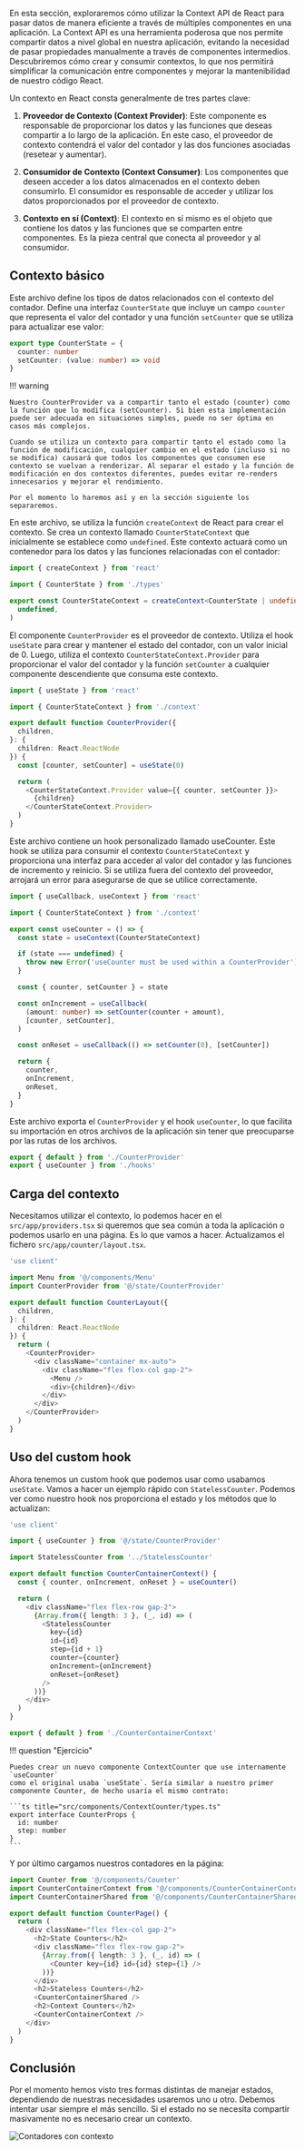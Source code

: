 En esta sección, exploraremos cómo utilizar la Context API de React para pasar datos de manera eficiente a través de múltiples componentes en una aplicación. La Context API es una herramienta poderosa que nos permite compartir datos a nivel global en nuestra aplicación, evitando la necesidad de pasar propiedades manualmente a través de componentes intermedios. Descubriremos cómo crear y consumir contextos, lo que nos permitirá simplificar la comunicación entre componentes y mejorar la mantenibilidad de nuestro código React.

Un contexto en React consta generalmente de tres partes clave:

1. **Proveedor de Contexto (Context Provider)**: Este componente es responsable de proporcionar los datos y las funciones que deseas compartir a lo largo de la aplicación. En este caso, el proveedor de contexto contendrá el valor del contador y las dos funciones asociadas (resetear y aumentar).

2. **Consumidor de Contexto (Context Consumer)**: Los componentes que deseen acceder a los datos almacenados en el contexto deben consumirlo. El consumidor es responsable de acceder y utilizar los datos proporcionados por el proveedor de contexto.

3. **Contexto en sí (Context)**: El contexto en sí mismo es el objeto que contiene los datos y las funciones que se comparten entre componentes. Es la pieza central que conecta al proveedor y al consumidor.

## Contexto básico

Este archivo define los tipos de datos relacionados con el contexto del contador. Define una interfaz `CounterState` que incluye un campo `counter` que representa el valor del contador y una función `setCounter` que se utiliza para actualizar ese valor:

```ts title="src/state/CounterProvider/types.ts"
export type CounterState = {
  counter: number
  setCounter: (value: number) => void
}
```

!!! warning

    Nuestro CounterProvider va a compartir tanto el estado (counter) como la función que lo modifica (setCounter). Si bien esta implementación puede ser adecuada en situaciones simples, puede no ser óptima en casos más complejos.

    Cuando se utiliza un contexto para compartir tanto el estado como la función de modificación, cualquier cambio en el estado (incluso si no se modifica) causará que todos los componentes que consumen ese contexto se vuelvan a renderizar. Al separar el estado y la función de modificación en dos contextos diferentes, puedes evitar re-renders innecesarios y mejorar el rendimiento.

    Por el momento lo haremos así y en la sección siguiente los separaremos.

En este archivo, se utiliza la función `createContext` de React para crear el contexto. Se crea un contexto llamado `CounterStateContext` que inicialmente se establece como `undefined`. Este contexto actuará como un contenedor para los datos y las funciones relacionadas con el contador:

```ts title="src/state/CounterProvider/context.ts"
import { createContext } from 'react'

import { CounterState } from './types'

export const CounterStateContext = createContext<CounterState | undefined>(
  undefined,
)
```

El componente `CounterProvider` es el proveedor de contexto. Utiliza el hook `useState` para crear y mantener el estado del contador, con un valor inicial de 0. Luego, utiliza el contexto `CounterStateContext.Provider` para proporcionar el valor del contador y la función `setCounter` a cualquier componente descendiente que consuma este contexto.

```ts title="src/state/CounterProvider/CounterProvider.tsx"
import { useState } from 'react'

import { CounterStateContext } from './context'

export default function CounterProvider({
  children,
}: {
  children: React.ReactNode
}) {
  const [counter, setCounter] = useState(0)

  return (
    <CounterStateContext.Provider value={{ counter, setCounter }}>
      {children}
    </CounterStateContext.Provider>
  )
}
```

Este archivo contiene un hook personalizado llamado useCounter. Este hook se utiliza para consumir el contexto `CounterStateContext` y proporciona una interfaz para acceder al valor del contador y las funciones de incremento y reinicio. Si se utiliza fuera del contexto del proveedor, arrojará un error para asegurarse de que se utilice correctamente.

```ts title="src/state/CounterProvider/hooks.ts"
import { useCallback, useContext } from 'react'

import { CounterStateContext } from './context'

export const useCounter = () => {
  const state = useContext(CounterStateContext)

  if (state === undefined) {
    throw new Error('useCounter must be used within a CounterProvider')
  }

  const { counter, setCounter } = state

  const onIncrement = useCallback(
    (amount: number) => setCounter(counter + amount),
    [counter, setCounter],
  )

  const onReset = useCallback(() => setCounter(0), [setCounter])

  return {
    counter,
    onIncrement,
    onReset,
  }
}
```

Este archivo exporta el `CounterProvider` y el hook `useCounter`, lo que facilita su importación en otros archivos de la aplicación sin tener que preocuparse por las rutas de los archivos.

```ts title="src/state/CounterProvider/index.ts"
export { default } from './CounterProvider'
export { useCounter } from './hooks'
```

## Carga del contexto

Necesitamos utilizar el contexto, lo podemos hacer en el `src/app/providers.tsx`
si queremos que sea común a toda la aplicación o podemos usarlo en una página.
Es lo que vamos a hacer. Actualizamos el fichero `src/app/counter/layout.tsx`.

```ts title="src/app/counter/layout.tsx"
'use client'

import Menu from '@/components/Menu'
import CounterProvider from '@/state/CounterProvider'

export default function CounterLayout({
  children,
}: {
  children: React.ReactNode
}) {
  return (
    <CounterProvider>
      <div className="container mx-auto">
        <div className="flex flex-col gap-2">
          <Menu />
          <div>{children}</div>
        </div>
      </div>
    </CounterProvider>
  )
}
```

## Uso del custom hook

Ahora tenemos un custom hook que podemos usar como usabamos `useState`. Vamos
a hacer un ejemplo rápido con `StatelessCounter`. Podemos ver como nuestro hook
nos proporciona el estado y los métodos que lo actualizan:

```ts title="src/components/CounterContainerContext/CounterContainerContext.tsx"
'use client'

import { useCounter } from '@/state/CounterProvider'

import StatelessCounter from '../StatelessCounter'

export default function CounterContainerContext() {
  const { counter, onIncrement, onReset } = useCounter()

  return (
    <div className="flex flex-row gap-2">
      {Array.from({ length: 3 }, (_, id) => (
        <StatelessCounter
          key={id}
          id={id}
          step={id + 1}
          counter={counter}
          onIncrement={onIncrement}
          onReset={onReset}
        />
      ))}
    </div>
  )
}
```

```ts title="src/components/CounterContainerContext/index.tsx"
export { default } from './CounterContainerContext'
```

!!! question "Ejercicio"

    Puedes crear un nuevo componente ContextCounter que use internamente `useCounter`
    como el original usaba `useState`. Sería similar a nuestro primer componente Counter, de hecho usaría el mismo contrato:

    ```ts title="src/components/ContextCounter/types.ts"
    export interface CounterProps {
      id: number
      step: number
    }
    ```

Y por último cargamos nuestros contadores en la página:

```ts title="src/app/counter/page.tsx"
import Counter from '@/components/Counter'
import CounterContainerContext from '@/components/CounterContainerContext'
import CounterContainerShared from '@/components/CounterContainerShared'

export default function CounterPage() {
  return (
    <div className="flex flex-col gap-2">
      <h2>State Counters</h2>
      <div className="flex flex-row gap-2">
        {Array.from({ length: 3 }, (_, id) => (
          <Counter key={id} id={id} step={1} />
        ))}
      </div>
      <h2>Stateless Counters</h2>
      <CounterContainerShared />
      <h2>Context Counters</h2>
      <CounterContainerContext />
    </div>
  )
}
```

## Conclusión

Por el momento hemos visto tres formas distintas de manejar estados, dependiendo
de nuestras necesidades usaremos uno u otro. Debemos intentar usar siempre el
más sencillo. Si el estado no se necesita compartir masivamente no es necesario
crear un contexto.

![Contadores con contexto](images/state-context.png)

